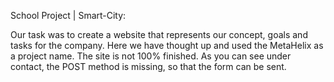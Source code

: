 School Project | Smart-City:

Our task was to create a website that represents our concept, goals and tasks for the company.
Here we have thought up and used the MetaHelix as a project name. The site is not 100% finished.
As you can see under contact, the POST method is missing, so that the form can be sent.
